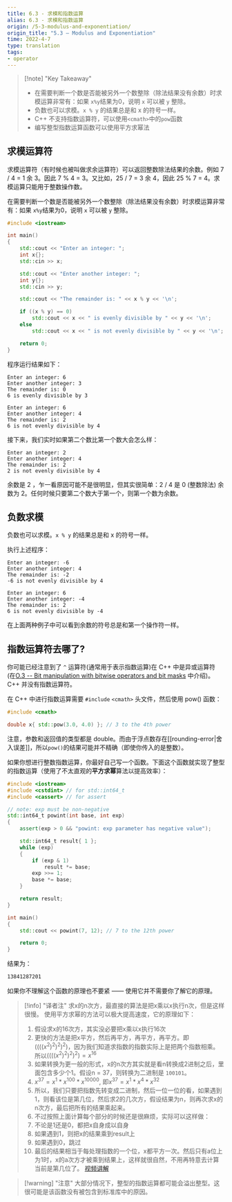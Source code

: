 ```yaml
---
title: 6.3 - 求模和指数运算
alias: 6.3 - 求模和指数运算
origin: /5-3-modulus-and-exponentiation/
origin_title: "5.3 — Modulus and Exponentiation"
time: 2022-4-7
type: translation
tags:
- operator
---
```


> [!note] "Key Takeaway"
>
> - 在需要判断一个数是否能被另外一个数整除（除法结果没有余数）时求模运算非常有：如果 `x%y`结果为0，说明 `x` 可以被 `y` 整除。
> - 负数也可以求模。`x % y` 的结果总是和 x 的符号一样。
> - C++ 不支持指数运算符，可以使用`<cmath>`中的`pow`函数
> - 编写整型指数运算函数可以使用平方求幂法


## 求模运算符

求模运算符（有时候也被叫做求余运算符）可以返回整数除法结果的余数。例如 7 / 4 = 1 余 3。因此 7 % 4 = 3。又比如，25 / 7 = 3 余 4，因此 25 % 7 = 4。求模运算只能用于整数操作数。

在需要判断一个数是否能被另外一个数整除（除法结果没有余数）时求模运算非常有：如果 `x%y`结果为0，说明 `x` 可以被 `y` 整除。

```cpp
#include <iostream>

int main()
{
	std::cout << "Enter an integer: ";
	int x{};
	std::cin >> x;

	std::cout << "Enter another integer: ";
	int y{};
	std::cin >> y;

	std::cout << "The remainder is: " << x % y << '\n';

	if ((x % y) == 0)
		std::cout << x << " is evenly divisible by " << y << '\n';
	else
		std::cout << x << " is not evenly divisible by " << y << '\n';

	return 0;
}
```

程序运行结果如下：

```
Enter an integer: 6
Enter another integer: 3
The remainder is: 0
6 is evenly divisible by 3
```

```
Enter an integer: 6
Enter another integer: 4
The remainder is: 2
6 is not evenly divisible by 4
```

接下来，我们实时如果第二个数比第一个数大会怎么样：

```
Enter an integer: 2
Enter another integer: 4
The remainder is: 2
2 is not evenly divisible by 4
```

余数是 2 ，乍一看原因可能不是很明显，但其实很简单：2 / 4 是 0 (整数除法) 余数为 2。任何时候只要第二个数大于第一个，则第一个数为余数。


## 负数求模

负数也可以求模。`x % y` 的结果总是和 x 的符号一样。

执行上述程序：

```
Enter an integer: -6
Enter another integer: 4
The remainder is: -2
-6 is not evenly divisible by 4
```

```
Enter an integer: 6
Enter another integer: -4
The remainder is: 2
6 is not evenly divisible by -4
```

在上面两种例子中可以看到余数的符号总是和第一个操作符一样。

## 指数运算符去哪了?

你可能已经注意到了 `^` 运算符(通常用于表示指数运算)在 C++ 中是异或运算符 (在[O.3 -- Bit manipulation with bitwise operators and bit masks](https://www.learncpp.com/cpp-tutorial/bit-manipulation-with-bitwise-operators-and-bit-masks/) 中介绍)。C++ 并没有指数运算符。

在 C++ 中进行指数运算需要 `#include` `<cmath>` 头文件，然后使用 pow() 函数：

```cpp
#include <cmath>

double x{ std::pow(3.0, 4.0) }; // 3 to the 4th power
```


注意，参数和返回值的类型都是 double。而由于浮点数存在[[rounding-error|舍入误差]]，所以`pow()`的结果可能并不精确（即使你传入的是整数）。

如果你想进行整数指数运算，你最好自己写一个函数。下面这个函数就实现了整型的指数运算（使用了不太直观的**平方求幂**算法以提高效率）：

```cpp
#include <iostream>
#include <cstdint> // for std::int64_t
#include <cassert> // for assert

// note: exp must be non-negative
std::int64_t powint(int base, int exp)
{
	assert(exp > 0 && "powint: exp parameter has negative value");

	std::int64_t result{ 1 };
	while (exp)
	{
		if (exp & 1)
			result *= base;
		exp >>= 1;
		base *= base;
	}

	return result;
}

int main()
{
	std::cout << powint(7, 12); // 7 to the 12th power

	return 0;
}
```
结果为：

```bash
13841287201
```
如果你不理解这个函数的原理也不要紧 —— 使用它并不需要你了解它的原理。


> [!info] "译者注"
> 求x的n次方，最直接的算法是把x乘以x执行n次，但是这样很慢。
> 使用平方求幂的方法可以极大提高速度，它的原理如下：
>
> 1. 假设求x的16次方，其实没必要把x乘以x执行16次
> 2. 更快的方法是把x平方，然后再平方，再平方，再平方。即$((((x^2)^2)^2)^2)$，因为我们知道求指数的指数实际上是把两个指数相乘。所以$((((x^2)^2)^2)^2)=x^{16}$
> 3. 如果转换为更一般的形式，x的n次方其实就是看n转换成2进制之后，里面包含多少个1。假设n = 37，则转换为二进制是 `100101`。
> 4. $x^{37} = x^1 * x^{100} * x^{10000}$, 即$x^{37} = x^1 * x^{4} * x^{32}$
> 5. 所以，我们只要把指数先转变成二进制，然后一位一位的看，如果遇到1，则看该位是第几位，然后求2的几次方，假设结果为n，则再次求x的n次方，最后把所有的结果乘起来。
> 6. 不过按照上面计算每个部分的时候还是很麻烦，实际可以这样做：
> 1. 不论是1还是0，都把x自身成以自身
> 2. 如果遇到1，则把x的结果乘到result上
> 3. 如果遇到0，跳过
> 4. 最后的结果相当于每处理指数的一个位，x都平方一次。然后只有a位上为1时，x的a次方才被乘到结果上，这样就很自然，不用再特意去计算当前是第几位了。
> [视频讲解](https://www.youtube.com/watch?v=qed48E92qXc)



> [!warning] "注意"
> 大部分情况下，整型的指数运算都可能会溢出整型。这很可能是该函数没有被包含到标准库中的原因。
	


